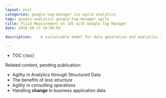 ```yaml
---
layout: post
categories: google-tag-manager ios agile analytics
tags: google-analytics google-tag-manager agile
title: Fluid Measurement on iOS with Google Tag Manager
date: 2016-10-17 16:58:03

description:	A sustainable model for data generation and analytics instrumentation in software applications.	

---
```


* TOC
{:toc}


Related content, pending publication:

- Agility in Analytics through Structured Data
- The benefits of *less structure*
- Agility in consulting operations
- Handling **change** in business application data



